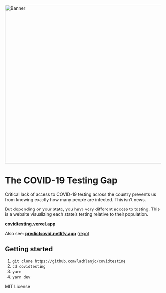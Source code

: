 <img alt="Banner" width="512" src="https://covidtesting.vercel.app/card.png" />

# The COVID-19 Testing Gap

Critical lack of access to COVID-19 testing across the country prevents us from knowing exactly how many people are infected. 
This isn’t news.

But depending on your state, you have very different access to testing.
This is a website visualizing each state’s testing relative to their population.

[**covidtesting.vercel.app**](https://covidtesting.vercel.app)

Also see: [**predictcovid.netlify.app**](https://predictcovid.netlify.app) ([repo](https://github.com/lachlanjc/covid19))

## Getting started

1. `git clone https://github.com/lachlanjc/covidtesting`
2. `cd covidtesting`
3. `yarn`
4. `yarn dev`

MIT License
